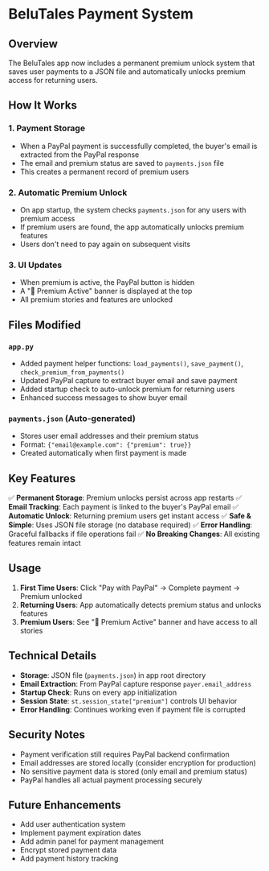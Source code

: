 # BeluTales Payment System

## Overview
The BeluTales app now includes a permanent premium unlock system that saves user payments to a JSON file and automatically unlocks premium access for returning users.

## How It Works

### 1. Payment Storage
- When a PayPal payment is successfully completed, the buyer's email is extracted from the PayPal response
- The email and premium status are saved to `payments.json` file
- This creates a permanent record of premium users

### 2. Automatic Premium Unlock
- On app startup, the system checks `payments.json` for any users with premium access
- If premium users are found, the app automatically unlocks premium features
- Users don't need to pay again on subsequent visits

### 3. UI Updates
- When premium is active, the PayPal button is hidden
- A "💎 Premium Active" banner is displayed at the top
- All premium stories and features are unlocked

## Files Modified

### `app.py`
- Added payment helper functions: `load_payments()`, `save_payment()`, `check_premium_from_payments()`
- Updated PayPal capture to extract buyer email and save payment
- Added startup check to auto-unlock premium for returning users
- Enhanced success messages to show buyer email

### `payments.json` (Auto-generated)
- Stores user email addresses and their premium status
- Format: `{"email@example.com": {"premium": true}}`
- Created automatically when first payment is made

## Key Features

✅ **Permanent Storage**: Premium unlocks persist across app restarts
✅ **Email Tracking**: Each payment is linked to the buyer's PayPal email
✅ **Automatic Unlock**: Returning premium users get instant access
✅ **Safe & Simple**: Uses JSON file storage (no database required)
✅ **Error Handling**: Graceful fallbacks if file operations fail
✅ **No Breaking Changes**: All existing features remain intact

## Usage

1. **First Time Users**: Click "Pay with PayPal" → Complete payment → Premium unlocked
2. **Returning Users**: App automatically detects premium status and unlocks features
3. **Premium Users**: See "💎 Premium Active" banner and have access to all stories

## Technical Details

- **Storage**: JSON file (`payments.json`) in app root directory
- **Email Extraction**: From PayPal capture response `payer.email_address`
- **Startup Check**: Runs on every app initialization
- **Session State**: `st.session_state["premium"]` controls UI behavior
- **Error Handling**: Continues working even if payment file is corrupted

## Security Notes

- Payment verification still requires PayPal backend confirmation
- Email addresses are stored locally (consider encryption for production)
- No sensitive payment data is stored (only email and premium status)
- PayPal handles all actual payment processing securely

## Future Enhancements

- Add user authentication system
- Implement payment expiration dates
- Add admin panel for payment management
- Encrypt stored payment data
- Add payment history tracking
